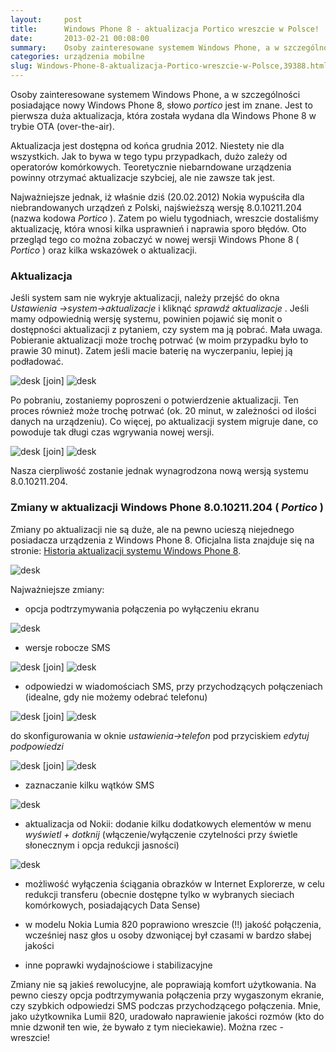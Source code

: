 ```yaml
---
layout:     post
title:      Windows Phone 8 - aktualizacja Portico wreszcie w Polsce!
date:       2013-02-21 00:08:00
summary:    Osoby zainteresowane systemem Windows Phone, a w szczególności posiadające nowy Windows Phone 8, słowo portico jest im znane. Jest to pierwsza duża aktualizacja, która została wydana dla Windows Phone 8 w trybie OTA (over-the-air). Aktualizacja jest dostępna od końca grudnia 2012. Niestety nie dla wszystkich. Jak to bywa w tego typu przypadkach, dużo zależy od operatorów komórkowych. Teoretycznie ...
categories: urządzenia mobilne
slug: Windows-Phone-8-aktualizacja-Portico-wreszcie-w-Polsce,39388.html
---
```




Osoby zainteresowane systemem Windows Phone, a w szczególności posiadające nowy Windows Phone 8, słowo  *portico*  jest im znane. Jest to pierwsza duża aktualizacja, która została wydana dla Windows Phone 8 w trybie OTA (over-the-air). 

Aktualizacja jest dostępna od końca grudnia 2012. Niestety nie dla wszystkich. Jak to bywa w tego typu przypadkach, dużo zależy od operatorów komórkowych. Teoretycznie niebarndowane urządzenia powinny otrzymać aktualizacje szybciej, ale nie zawsze tak jest.

Najważniejsze jednak, iż właśnie dziś (20.02.2012) Nokia wypuściła dla niebrandowanych urządzeń z Polski, najświeższą wersję 8.0.10211.204 (nazwa kodowa  *Portico* ). Zatem po wielu tygodniach, wreszcie dostaliśmy aktualizację, która wnosi kilka usprawnień i naprawia sporo błędów. Oto przegląd tego co można zobaczyć w nowej wersji Windows Phone 8 ( *Portico* ) oraz kilka wskazówek o aktualizacji.


### Aktualizacja


Jeśli system sam nie wykryje aktualizacji, należy przejść do okna  *Ustawienia ->system->aktualizacje*  i kliknąć  *sprawdź aktualizacje* . Jeśli mamy odpowiednią wersję systemu, powinien pojawić się monit o dostępności aktualizacji z pytaniem, czy system ma ją pobrać. Mała uwaga. Pobieranie aktualizacji może trochę potrwać (w moim przypadku było to prawie 30 minut). Zatem jeśli macie baterię na wyczerpaniu, lepiej ją podładować.



![desk](https://raw.githubusercontent.com/djfoxer/djfoxer.github.io/master/_img/2013-2-21-_102_/g_-_288x192_-_-_39388x20130220233121_0.jpg)
[join]
![desk](https://raw.githubusercontent.com/djfoxer/djfoxer.github.io/master/_img/2013-2-21-_102_/g_-_288x192_-_-_39388x20130220233155_0.jpg)


Po pobraniu, zostaniemy poproszeni o potwierdzenie aktualizacji. Ten proces również może trochę potrwać (ok. 20 minut, w zależności od ilości danych na urządzeniu). Co więcej, po aktualizacji system migruje dane, co powoduje tak długi czas wgrywania nowej wersji.


![desk](https://raw.githubusercontent.com/djfoxer/djfoxer.github.io/master/_img/2013-2-21-_102_/g_-_288x192_-_-_39388x20130220233158_0.jpg)
[join]
![desk](https://raw.githubusercontent.com/djfoxer/djfoxer.github.io/master/_img/2013-2-21-_102_/g_-_288x192_-_-_39388x20130220233202_0.jpg)


Nasza cierpliwość zostanie jednak wynagrodzona nową wersją systemu 8.0.10211.204.


### Zmiany w aktualizacji Windows Phone 8.0.10211.204 ( *Portico* )


Zmiany po aktualizacji nie są duże, ale na pewno ucieszą niejednego posiadacza urządzenia z Windows Phone 8. Oficjalna lista znajduje się na stronie: [Historia aktualizacji systemu Windows Phone 8](http://www.windowsphone.com/pl-pl/how-to/wp8/basics/windows-phone-8-update-history).


![desk](https://raw.githubusercontent.com/djfoxer/djfoxer.github.io/master/_img/2013-2-21-_102_/g_-_608x405_-_-_39388x20130220233212_0.jpg)


Najważniejsze zmiany:


  * opcja podtrzymywania połączenia po wyłączeniu ekranu


![desk](https://raw.githubusercontent.com/djfoxer/djfoxer.github.io/master/_img/2013-2-21-_102_/g_-_608x405_-_-_39388x20130220233222_0.jpg)





  * wersje robocze SMS

![desk](https://raw.githubusercontent.com/djfoxer/djfoxer.github.io/master/_img/2013-2-21-_102_/g_-_288x192_-_-_39388x20130220233139_0.jpg)
[join]
![desk](https://raw.githubusercontent.com/djfoxer/djfoxer.github.io/master/_img/2013-2-21-_102_/g_-_288x192_-_-_39388x20130220233143_0.jpg)




  * odpowiedzi w wiadomościach SMS, przy przychodzących połączeniach (idealne, gdy nie możemy odebrać telefonu)

![desk](https://raw.githubusercontent.com/djfoxer/djfoxer.github.io/master/_img/2013-2-21-_102_/g_-_288x192_-_-_39388x20130220233125_0.jpg)
[join]
![desk](https://raw.githubusercontent.com/djfoxer/djfoxer.github.io/master/_img/2013-2-21-_102_/g_-_288x192_-_-_39388x20130220233129_0.jpg)

do skonfigurowania w oknie  *ustawienia->telefon*  pod przyciskiem  *edytuj podpowiedzi* 

![desk](https://raw.githubusercontent.com/djfoxer/djfoxer.github.io/master/_img/2013-2-21-_102_/g_-_288x192_-_-_39388x20130220233147_0.jpg)
[join]
![desk](https://raw.githubusercontent.com/djfoxer/djfoxer.github.io/master/_img/2013-2-21-_102_/g_-_288x192_-_-_39388x20130220233150_0.jpg)





  * zaznaczanie kilku wątków SMS

![desk](https://raw.githubusercontent.com/djfoxer/djfoxer.github.io/master/_img/2013-2-21-_102_/g_-_608x405_-_-_39388x20130220233217_0.jpg)





  * aktualizacja od Nokii: dodanie kilku dodatkowych elementów w menu  *wyświetl + dotknij*  (włączenie/wyłączenie czytelności przy świetle słonecznym i opcja redukcji jasności)

![desk](https://raw.githubusercontent.com/djfoxer/djfoxer.github.io/master/_img/2013-2-21-_102_/g_-_608x405_-_-_39388x20130220233227_0.jpg)




  * możliwość wyłączenia ściągania obrazków w Internet Explorerze, w celu redukcji transferu (obecnie dostępne tylko w wybranych sieciach komórkowych, posiadających Data Sense)


  * w modelu Nokia Lumia 820 poprawiono wreszcie (!!) jakość połączenia, wcześniej nasz głos u osoby dzwoniącej był czasami w bardzo słabej jakości


  * inne poprawki wydajnościowe i stabilizacyjne




Zmiany nie są jakieś rewolucyjne, ale poprawiają komfort użytkowania. Na pewno cieszy opcja podtrzymywania połączenia przy wygaszonym ekranie, czy szybkich odpowiedzi SMS podczas przychodzącego połączenia. Mnie, jako użytkownika Lumii 820, uradowało naprawienie jakości rozmów (kto do mnie dzwonił ten wie, że bywało z tym nieciekawie). Można rzec - wreszcie! 